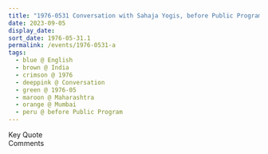 ```yaml
---
title: "1976-0531 Conversation with Sahaja Yogis, before Public Program at Matunga, Mumbai, Maharashtra, India (date not sure)"
date: 2023-09-05
display_date: 
sort_date: 1976-05-31.1
permalink: /events/1976-0531-a
tags:
  - blue @ English
  - brown @ India
  - crimson @ 1976
  - deeppink @ Conversation
  - green @ 1976-05
  - maroon @ Maharashtra
  - orange @ Mumbai
  - peru @ before Public Program
---
```


<wave-list>
  <list-title color="green" width="75">Key Quote</list-title>
  <list-item color="BlanchedAlmond"  width="200"></list-item>
  <list-item color="Lavender"></list-item>
  <list-item color="BlanchedAlmond"></list-item>
</wave-list>

<br>

<wave-list>
  <list-title color="green" width="75">Comments</list-title>
  <list-item color="BlanchedAlmond"  width="200"></list-item>
  <list-item color="Lavender"></list-item>
  <list-item color="BlanchedAlmond"></list-item>
</wave-list>
